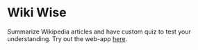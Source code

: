 # Wiki Wise

Summarize Wikipedia articles and have custom quiz to test your understanding.
Try out the web-app [here](https://iakhil.github.io/wiki_wise/).